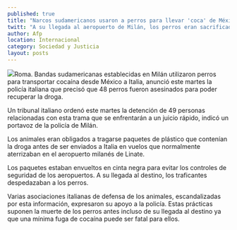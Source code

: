 ```yaml
---
published: true
title: "Narcos sudamericanos usaron a perros para llevar 'coca' de México a Italia"
twitt: "A su llegada al aeropuerto de Milán, los perros eran sacrificados. Un tribunal italiano ordenó la detención de 49 personas relacionadas con esta trama."
author: Afp
location: Internacional
category: Sociedad y Justicia
layout: posts
---
```


![](http://i.imgur.com/Gkwq6Q5m.jpg)Roma. Bandas sudamericanas establecidas en Milán utilizaron perros para transportar cocaína desde México a Italia, anunció este martes la policía italiana que precisó que 48 perros fueron asesinados para poder recuperar la droga.

Un tribunal italiano ordenó este martes la detención de 49 personas relacionadas con esta trama que se enfrentarán a un juicio rápido, indicó un portavoz de la policía de Milán.

Los animales eran obligados a tragarse paquetes de plástico que contenían la droga antes de ser enviados a Italia en vuelos que normalmente aterrizaban en el aeropuerto milanés de Linate.

Los paquetes estaban envueltos en cinta negra para evitar los controles de seguridad de los aeropuertos. A su llegada al destino, los traficantes despedazaban a los perros.

Varias asociaciones italianas de defensa de los animales, escandalizadas por esta información, expresaron su apoyo a la policía. Estas prácticas suponen la muerte de los perros antes incluso de su llegada al destino ya que una mínima fuga de cocaína puede ser fatal para ellos.
